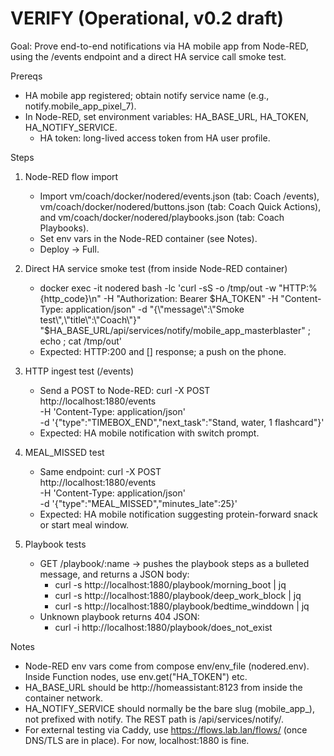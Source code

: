 # VERIFY (Operational, v0.2 draft)

Goal: Prove end-to-end notifications via HA mobile app from Node-RED, using the /events endpoint and a direct HA service call smoke test.

Prereqs
- HA mobile app registered; obtain notify service name (e.g., notify.mobile_app_pixel_7).
- In Node-RED, set environment variables: HA_BASE_URL, HA_TOKEN, HA_NOTIFY_SERVICE.
  - HA token: long-lived access token from HA user profile.

Steps
1) Node-RED flow import
   - Import vm/coach/docker/nodered/events.json (tab: Coach /events), vm/coach/docker/nodered/buttons.json (tab: Coach Quick Actions), and vm/coach/docker/nodered/playbooks.json (tab: Coach Playbooks).
   - Set env vars in the Node-RED container (see Notes).
   - Deploy → Full.

2) Direct HA service smoke test (from inside Node-RED container)
   - docker exec -it nodered bash -lc 'curl -sS -o /tmp/out -w "HTTP:%{http_code}\n" -H "Authorization: Bearer $HA_TOKEN" -H "Content-Type: application/json" -d "{\"message\":\"Smoke test\",\"title\":\"Coach\"}" "$HA_BASE_URL/api/services/notify/mobile_app_masterblaster" ; echo ; cat /tmp/out'
   - Expected: HTTP:200 and [] response; a push on the phone.

3) HTTP ingest test (/events)
   - Send a POST to Node-RED:
     curl -X POST \
       http://localhost:1880/events \
       -H 'Content-Type: application/json' \
       -d '{"type":"TIMEBOX_END","next_task":"Stand, water, 1 flashcard"}'
   - Expected: HA mobile notification with switch prompt.

4) MEAL_MISSED test
   - Same endpoint:
     curl -X POST \
       http://localhost:1880/events \
       -H 'Content-Type: application/json' \
       -d '{"type":"MEAL_MISSED","minutes_late":25}'
   - Expected: HA mobile notification suggesting protein-forward snack or start meal window.

5) Playbook tests
   - GET /playbook/:name → pushes the playbook steps as a bulleted message, and returns a JSON body:
     - curl -s http://localhost:1880/playbook/morning_boot | jq
     - curl -s http://localhost:1880/playbook/deep_work_block | jq
     - curl -s http://localhost:1880/playbook/bedtime_winddown | jq
   - Unknown playbook returns 404 JSON:
     - curl -i http://localhost:1880/playbook/does_not_exist

Notes
- Node-RED env vars come from compose env/env_file (nodered.env). Inside Function nodes, use env.get("HA_TOKEN") etc.
- HA_BASE_URL should be http://homeassistant:8123 from inside the container network.
- HA_NOTIFY_SERVICE should normally be the bare slug (mobile_app_<device>), not prefixed with notify. The REST path is /api/services/notify/<slug>.
- For external testing via Caddy, use https://flows.lab.lan/flows/ (once DNS/TLS are in place). For now, localhost:1880 is fine.
